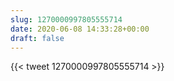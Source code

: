 ```yaml
---
slug: 1270000997805555714
date: 2020-06-08 14:33:28+00:00
draft: false
---
```


{{< tweet 1270000997805555714 >}}
